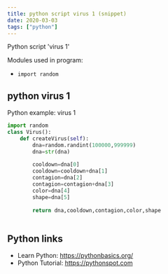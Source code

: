 ```yaml
---
title: python script virus 1 (snippet)
date: 2020-03-03
tags: ["python"]
---
```

Python script 'virus 1'


Modules used in program: 
* `import random`

## python virus 1

Python example: virus 1

```python
import random
class Virus():
	def createVirus(self):
		dna=random.randint(100000,999999)
		dna=str(dna)
		
		cooldown=dna[0]
		cooldown=cooldown+dna[1]
		contagion=dna[2]
		contagion=contagion+dna[3]
		color=dna[4]
		shape=dna[5]
		
		return dna,cooldown,contagion,color,shape
	


```

## Python links

- Learn Python: https://pythonbasics.org/
- Python Tutorial: https://pythonspot.com
